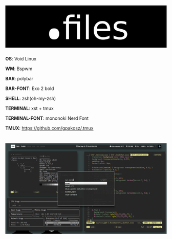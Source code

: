 # ![alt text](https://github.com/0xb0b1/dotfiles/blob/main/dotfiles.jpg)


**OS**: Void Linux

**WM**: Bspwm

**BAR**: polybar

**BAR-FONT**: Exo 2 bold

**SHELL**: zsh(oh-my-zsh)

**TERMINAL**: xst + tmux

**TERMINAL-FONT**: mononoki Nerd Font

**TMUX**: https://github.com/gpakosz/.tmux


# ![alt text](https://github.com/0xM4N/dotfiles/blob/main/Images/screenshot.png)  

